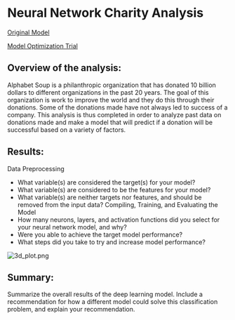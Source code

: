 # Neural Network Charity Analysis

[Original Model](https://github.com/c-geisel/Neural_Network_Charity_Analysis/blob/main/AlphabetSoupCharity.ipynb)

[Model Optimization Trial](https://github.com/c-geisel/Neural_Network_Charity_Analysis/blob/main/AlphabetSoupCharity_Optimization.ipynb)

## Overview of the analysis: 
Alphabet Soup is a philanthropic organization that has donated 10 billion dollars to different organizations in the past 20 years. The goal of this organization is work to improve the world and they do this through their donations. Some of the donations made have not always led to success of a company. This analysis is thus completed in order to analyze past data on donations made and make a model that will predict if a donation will be successful based on a variety of factors. 

## Results: 
Data Preprocessing
- What variable(s) are considered the target(s) for your model?
- What variable(s) are considered to be the features for your model?
- What variable(s) are neither targets nor features, and should be removed from the input data?
Compiling, Training, and Evaluating the Model
- How many neurons, layers, and activation functions did you select for your neural network model, and why?
- Were you able to achieve the target model performance?
- What steps did you take to try and increase model performance?

![3d_plot.png](Resources/3d_plot.png)

## Summary: 
Summarize the overall results of the deep learning model. 
Include a recommendation for how a different model could solve this classification problem, and explain your recommendation.
